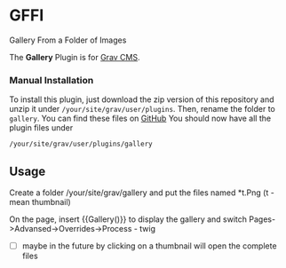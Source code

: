 # GFFI
Gallery From a Folder of Images

The **Gallery** Plugin is for [Grav CMS](http://github.com/getgrav/grav).


### Manual Installation

To install this plugin, just download the zip version of this repository and unzip it under `/your/site/grav/user/plugins`. Then, rename the folder to `gallery`. You can find these files on [GitHub](https://github.com/Stepanov-Sergey/GFFI/) 
You should now have all the plugin files under

    /your/site/grav/user/plugins/gallery
	
## Usage

Сreate a folder /your/site/grav/gallery
and put the files named *t.Png (t - mean thumbnail)

On the page, insert {{Gallery()}} to display the gallery 
and switch Pages->Advansed->Overrides->Process - twig


- [ ] maybe in the future by clicking on a thumbnail will open the complete files


